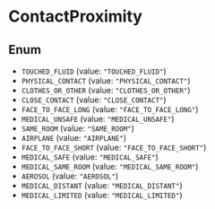 # ContactProximity

## Enum

- `TOUCHED_FLUID` (value: `"TOUCHED_FLUID"`)
- `PHYSICAL_CONTACT` (value: `"PHYSICAL_CONTACT"`)
- `CLOTHES_OR_OTHER` (value: `"CLOTHES_OR_OTHER"`)
- `CLOSE_CONTACT` (value: `"CLOSE_CONTACT"`)
- `FACE_TO_FACE_LONG` (value: `"FACE_TO_FACE_LONG"`)
- `MEDICAL_UNSAFE` (value: `"MEDICAL_UNSAFE"`)
- `SAME_ROOM` (value: `"SAME_ROOM"`)
- `AIRPLANE` (value: `"AIRPLANE"`)
- `FACE_TO_FACE_SHORT` (value: `"FACE_TO_FACE_SHORT"`)
- `MEDICAL_SAFE` (value: `"MEDICAL_SAFE"`)
- `MEDICAL_SAME_ROOM` (value: `"MEDICAL_SAME_ROOM"`)
- `AEROSOL` (value: `"AEROSOL"`)
- `MEDICAL_DISTANT` (value: `"MEDICAL_DISTANT"`)
- `MEDICAL_LIMITED` (value: `"MEDICAL_LIMITED"`)
